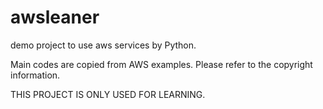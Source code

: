 # awsleaner
demo project to use aws services by Python.

Main codes are copied from AWS examples.
Please refer to the copyright information.

THIS PROJECT IS ONLY USED FOR LEARNING.
